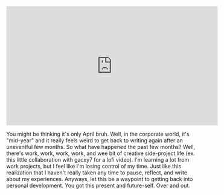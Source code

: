 <iframe width="560" height="315" src="https://www.youtube.com/embed/JyW2TK-Ejow" frameborder="0" allow="accelerometer; autoplay; encrypted-media; gyroscope; picture-in-picture" allowfullscreen></iframe>

You might be thinking it's only April bruh. Well, in the corporate world, it's "mid-year" and it really feels weird to get back to writing again after an uneventful few months. So what have happened the past few months? Well, there's work, work, work, work, and wee bit of creative side-project life (ex. this little collaboration with gacxy7 for a lofi video). I'm learning a lot from work projects, but I feel like I'm losing control of my time. Just like this realization that I haven't really taken any time to pause, reflect, and write about my experiences. Anyways, let this be a waypoint to getting back into personal development. You got this present and future-self. Over and out.
